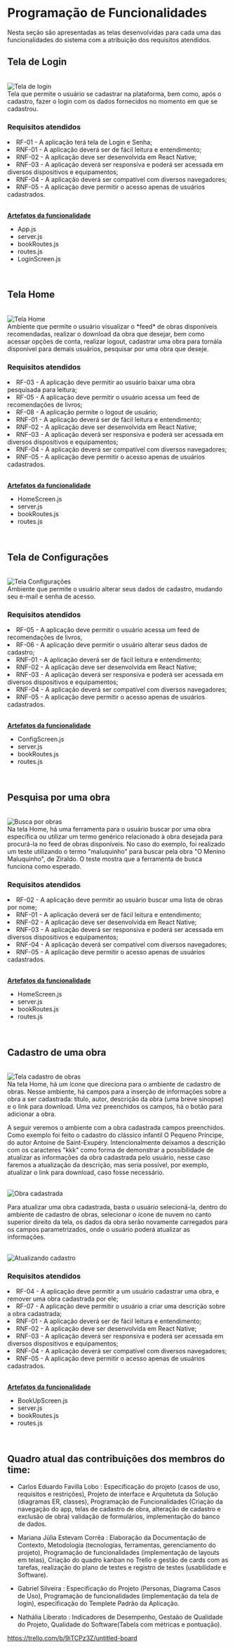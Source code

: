 # Programação de Funcionalidades

Nesta seção são apresentadas as telas desenvolvidas para cada uma das funcionalidades do sistema com a atribuição dos requisitos atendidos.

## Tela de Login
<br>
<img src="./img/login-screen.png" alt="Tela de login">
<br>
Tela que permite o usuário se cadastrar na plataforma, bem como, após o cadastro, fazer o login com os dados fornecidos no momento em que se cadastrou.
<br>

### Requisitos atendidos

<li>RF-01 - A aplicação terá tela de Login e Senha;</li>
<li>RNF-01 - A aplicação deverá ser de fácil leitura e entendimento;</li>
<li>RNF-02 - A aplicação deve ser desenvolvida em React Native;</li>
<li>RNF-03 - A aplicação deverá ser responsiva e poderá ser acessada em diversos dispositivos e equipamentos;</li>
<li>RNF-04 - A aplicação deverá ser compatível com diversos navegadores;</li>         
<li>RNF-05 - A aplicação deve permitir o acesso apenas de usuários cadastrados.</li>
<br>

<u>**Artefatos da funcionalidade**</u>

- App.js
- server.js
- bookRoutes.js
- routes.js
- LoginScreen.js
<br>

## Tela Home
<br>
<img src="./img/home-screen.png" alt="Tela Home">
<br>
Ambiente que permite o usuário visualizar o *feed* de obras disponíveis recomendadas, realizar o download da obra que desejar, bem como acessar opções de conta, realizar logout, cadastrar uma obra para tornála disponível para demais usuários, pesquisar por uma obra que deseje.
<br>

### Requisitos atendidos

<li>RF-03 - A aplicação deve permitir ao usuário baixar uma obra pesquisada para leitura;</li>
<li>RF-05 - A aplicação deve permitir o usuário acessa um feed de recomendações de livros;</li>
<li>RF-08 - A aplicação permite o logout de usuário;</li>
<li>RNF-01 - A aplicação deverá ser de fácil leitura e entendimento;</li>
<li>RNF-02 - A aplicação deve ser desenvolvida em React Native;</li>
<li>RNF-03 - A aplicação deverá ser responsiva e poderá ser acessada em diversos dispositivos e equipamentos;</li>
<li>RNF-04 - A aplicação deverá ser compatível com diversos navegadores;</li>         
<li>RNF-05 - A aplicação deve permitir o acesso apenas de usuários cadastrados.</li>
<br>

<u>**Artefatos da funcionalidade**</u>

- HomeScreen.js
- server.js
- bookRoutes.js
- routes.js
<br>

## Tela de Configurações
<br>
<img src="./img/config-screen.png" alt="Tela Configurações">
<br>
Ambiente que permite o usuário alterar seus dados de cadastro, mudando seu e-mail e senha de acesso.
<br>

### Requisitos atendidos

<li>RF-05 - A aplicação deve permitir o usuário acessa um feed de recomendações de livros,</li>
<li>RF-06 - A aplicação deve permitir o usuário alterar seus dados de cadastro;</li>
<li>RNF-01 - A aplicação deverá ser de fácil leitura e entendimento;</li>
<li>RNF-02 - A aplicação deve ser desenvolvida em React Native;</li>
<li>RNF-03 - A aplicação deverá ser responsiva e poderá ser acessada em diversos dispositivos e equipamentos;</li>
<li>RNF-04 - A aplicação deverá ser compatível com diversos navegadores;</li>         
<li>RNF-05 - A aplicação deve permitir o acesso apenas de usuários cadastrados.</li>
<br>

<u>**Artefatos da funcionalidade**</u>

- ConfigScreen.js
- server.js
- bookRoutes.js
- routes.js
<br>

## Pesquisa por uma obra
<br>
<img src="./img/search-book.png" alt="Busca por obras">
<br>
Na tela Home, há uma ferramenta para o usuário buscar por uma obra específica ou utilizar um termo genérico relacionado à obra desejada para procurá-la no feed de obras disponíveis. No caso do exemplo, foi realizado um teste utilizando o termo "maluquinho" para buscar pela obra "O Menino Maluquinho", de Ziraldo. O teste mostra que a ferramenta de busca funciona como esperado.
<br>

### Requisitos atendidos

<li>RF-02 - A aplicação deve permitir ao usuário buscar uma lista de obras por nome;</li>
<li>RNF-01 - A aplicação deverá ser de fácil leitura e entendimento;</li>
<li>RNF-02 - A aplicação deve ser desenvolvida em React Native;</li>
<li>RNF-03 - A aplicação deverá ser responsiva e poderá ser acessada em diversos dispositivos e equipamentos;</li>
<li>RNF-04 - A aplicação deverá ser compatível com diversos navegadores;</li>         
<li>RNF-05 - A aplicação deve permitir o acesso apenas de usuários cadastrados.</li>
<br>

<u>**Artefatos da funcionalidade**</u>

- HomeScreen.js
- server.js
- bookRoutes.js
- routes.js
<br>

## Cadastro de uma obra
<br>
<img src="./img/add-book-screen.png" alt="Tela cadastro de obras">
<br>
Na tela Home, há um ícone que direciona para o ambiente de cadastro de obras. Nesse ambiente, há campos para a inserção de informações sobre a obra a ser cadastrada: título, autor, descrição da obra (uma breve sinopse) e o link para download. Uma vez preenchidos os campos, há o botão para adicionar a obra.
<br>

A seguir veremos o ambiente com a obra cadastrada campos preenchidos. Como exemplo foi feito o cadastro do clássico infantil O Pequeno Príncipe, do autor Antoine de Saint-Exupéry. Intencionalmente deixamos a descrição com os caracteres "kkk" como forma de demonstrar a possibilidade de atualizar as informações da obra cadastrada pelo usuário, nesse caso faremos a atualização da descrição, mas seria possível, por exemplo, atualizar o link para download, caso fosse necessário.

<br>
<img src="./img/added-book.png" alt="Obra cadastrada">
<br>

Para atualizar uma obra cadastrada, basta o usuário selecioná-la, dentro do ambiente de cadastro de obras, selecionar o ícone de nuvem no canto superior direito da tela, os dados da obra serão novamente carregados para os campos parametrizados, onde o usuário poderá atualizar as informações.

<br>
<img src="./img/adding-book.png" alt="Atualizando cadastro">
<br>



### Requisitos atendidos

<li>RF-04 - A aplicação deve permitir a um usuário cadastrar uma obra, e remover uma obra cadastrada por ele;</li>
<li>RF-07 - A aplicação deve permitir o usuário a criar uma descrição sobre a obra cadastrada;</li>
<li>RNF-01 - A aplicação deverá ser de fácil leitura e entendimento;</li>
<li>RNF-02 - A aplicação deve ser desenvolvida em React Native;</li>
<li>RNF-03 - A aplicação deverá ser responsiva e poderá ser acessada em diversos dispositivos e equipamentos;</li>
<li>RNF-04 - A aplicação deverá ser compatível com diversos navegadores;</li>         
<li>RNF-05 - A aplicação deve permitir o acesso apenas de usuários cadastrados.</li>
<br>

<u>**Artefatos da funcionalidade**</u>

- BookUpScreen.js
- server.js
- bookRoutes.js
- routes.js
<br>














## Quadro atual das contribuições dos membros do time:

* Carlos Eduardo Favilla Lobo : Especificação do projeto (casos de uso, requisitos e restrições), Projeto de interface e Arquitetuta da Solução (diagramas ER, classes), Programação de Funcionalidades (Criação da navegação do app, telas de cadastro de obra, alteração de cadastro e exclusão de obra)  validação de formulários, implementação do banco de dados. 

* Mariana Júlia Estevam Corrêa : Elaboração da Documentação de Contexto, Metodologia (tecnologias, ferramentas, gerenciamento do projeto),  Programação de funcionalidades (implementação de layouts em telas), Criação do quadro kanban no Trello e gestão de cards com as tarefas, realização do plano de testes e registro de testes (usabilidade e Software). 

* Gabriel Silveira : Especificação do Projeto (Personas, Diagrama Casos de Uso), Programação de funcionalidades (implementação da tela de login), especificação do Templete Padrão da Aplicação.

* Nathália Liberato : Indicadores de Desempenho, Gestaão de Qualidade do Projeto, Qualidade do Software(Tabela com métricas e pontuação).

https://trello.com/b/9iTCPz3Z/untitled-board
